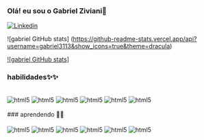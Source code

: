 ### Olá! eu sou o Gabriel Ziviani👋

[![Linkedin](https://img.shields.io/badge/LinkedIn-0077B5?style=for-the-badge&logo=linkedin&logoColor=white)](www.linkedin.com/in/gabrielziviani-7804111ba)



![gabriel GitHub stats]
(https://github-readme-stats.vercel.app/api?username=gabriel3113&show_icons=true&theme=dracula)

[![gabriel GitHub stats]](https://github-readme-stats.vercel.app/api?username=gabriel3113&show_icons=true&theme=dracula)

### habilidades✨✨

<div style="display:inline_block;">
<br/>

<img align="center" src="https://img.shields.io/badge/HTML-239120?style=for-the-badge&logo=html5&logoColor=white" alt="html5">
<img align="center" src="https://img.shields.io/badge/CSS-239120?&style=for-the-badge&logo=css3&logoColor=white" alt="html5">
<img align="center" src="https://img.shields.io/badge/JavaScript-F7DF1E?style=for-the-badge&logo=javascript&logoColor=black" alt="html5">
<img align="center" src="https://img.shields.io/badge/Bootstrap-563D7C?style=for-the-badge&logo=bootstrap&logoColor=white" alt="html5">
<img align="center" src="https://img.shields.io/badge/C%2B%2B-00599C?style=for-the-badge&logo=c%2B%2B&logoColor=white" alt="html5">
<img align="center" src="https://img.shields.io/badge/MySQL-00000F?style=for-the-badge&logo=mysql&logoColor=white" alt="html5">


</div>
</br>
### aprendendo 📜📜

<div style="display:inline_block;">
  <br/>
  
  <img align="center" src="https://img.shields.io/badge/PHP-777BB4?style=for-the-badge&logo=php&logoColor=white" alt="html5">
  <img align="center" src="https://img.shields.io/badge/Java-ED8B00?style=for-the-badge&logo=java&logoColor=white" alt="html5">
  <img align="center" src="https://img.shields.io/badge/Python-14354C?style=for-the-badge&logo=python&logoColor=white" alt="html5">
  <img align="center" src="https://img.shields.io/badge/React-20232A?style=for-the-badge&logo=react&logoColor=61DAFB" alt="html5">
  <img align="center" src="https://img.shields.io/badge/jQuery-0769AD?style=for-the-badge&logo=jquery&logoColor=white" alt="html5">
  <img align="center" src="https://img.shields.io/badge/MongoDB-4EA94B?style=for-the-badge&logo=mongodb&logoColor=white" alt="html5">

  </div>

